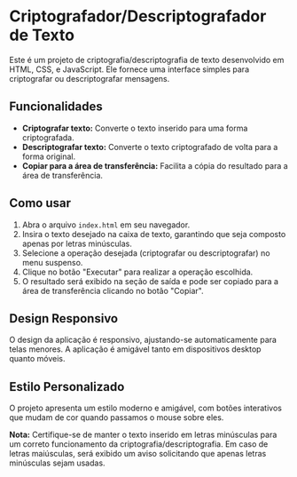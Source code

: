 # Criptografador/Descriptografador de Texto

Este é um projeto de criptografia/descriptografia de texto desenvolvido em HTML, CSS, e JavaScript. Ele fornece uma interface simples para criptografar ou descriptografar mensagens.

## Funcionalidades

- **Criptografar texto:** Converte o texto inserido para uma forma criptografada.
- **Descriptografar texto:** Converte o texto criptografado de volta para a forma original.
- **Copiar para a área de transferência:** Facilita a cópia do resultado para a área de transferência.

## Como usar

1. Abra o arquivo `index.html` em seu navegador.
2. Insira o texto desejado na caixa de texto, garantindo que seja composto apenas por letras minúsculas.
3. Selecione a operação desejada (criptografar ou descriptografar) no menu suspenso.
4. Clique no botão "Executar" para realizar a operação escolhida.
5. O resultado será exibido na seção de saída e pode ser copiado para a área de transferência clicando no botão "Copiar".

## Design Responsivo

O design da aplicação é responsivo, ajustando-se automaticamente para telas menores. A aplicação é amigável tanto em dispositivos desktop quanto móveis.

## Estilo Personalizado

O projeto apresenta um estilo moderno e amigável, com botões interativos que mudam de cor quando passamos o mouse sobre eles.

**Nota:** Certifique-se de manter o texto inserido em letras minúsculas para um correto funcionamento da criptografia/descriptografia. Em caso de letras maiúsculas, será exibido um aviso solicitando que apenas letras minúsculas sejam usadas.







